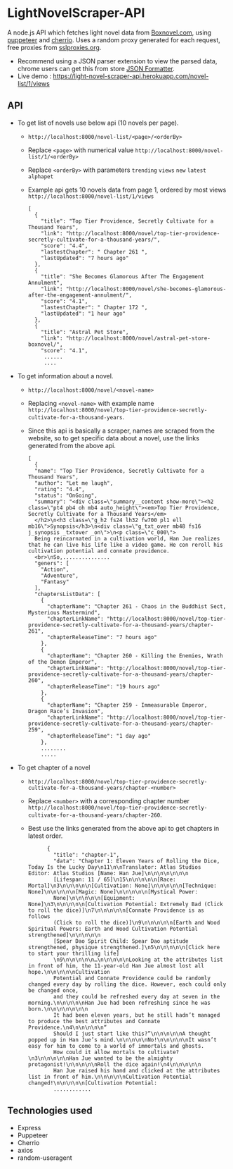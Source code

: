 # LightNovelScraper-API

A node.js API which fetches light novel data from [Boxnovel.com](https://boxnovel.com), using [puppeteer](https://github.com/puppeteer/puppeteer) and [cherrio](https://github.com/cheeriojs/cheerio). Uses a random proxy generated for each request, free proxies from [sslproxies.org](https://sslproxies.org/).

- Recommend using a JSON parser extension to view the parsed data, chrome users can get this from store [JSON Formatter](https://chrome.google.com/webstore/detail/json-formatter/bcjindcccaagfpapjjmafapmmgkkhgoa).
- Live demo : https://light-novel-scraper-api.herokuapp.com/novel-list/1/views

## API

- To get list of novels use below api (10 novels per page).

  - `http://localhost:8000/novel-list/<page>/<orderBy>`
  - Replace `<page>` with numerical value `http://localhost:8000/novel-list/1/<orderBy>`
  - Replace `<orderBy>` with parameters `trending` `views` `new` `latest` `alphapet`
  - Example api gets 10 novels data from page 1, ordered by most views `http://localhost:8000/novel-list/1/views`

    ```
    [
      {
        "title": "Top Tier Providence, Secretly Cultivate for a Thousand Years",
        "link": "http://localhost:8000/novel/top-tier-providence-secretly-cultivate-for-a-thousand-years/",
        "score": "4.4",
        "lastestChapter": " Chapter 261 ",
        "lastUpdated": "7 hours ago"
      },
      {
        "title": "She Becomes Glamorous After The Engagement Annulment",
        "link": "http://localhost:8000/novel/she-becomes-glamorous-after-the-engagement-annulment/",
        "score": "4.1",
        "lastestChapter": " Chapter 172 ",
        "lastUpdated": "1 hour ago"
      },
      {
        "title": "Astral Pet Store",
        "link": "http://localhost:8000/novel/astral-pet-store-boxnovel/",
        "score": "4.1",
         ......
         ....
    ```

- To get information about a novel.

  - `http://localhost:8000/novel/<novel-name>`
  - Replacing `<novel-name>` with example name `http://localhost:8000/novel/top-tier-providence-secretly-cultivate-for-a-thousand-years`.
  - Since this api is basically a scraper, names are scraped from the website, so to get specific data about a novel, use the links generated from the above api.

    ```
    [
      {
      "name": "Top Tier Providence, Secretly Cultivate for a Thousand Years",
      "author": "Let me laugh",
      "rating": "4.4",
      "status": "OnGoing",
      "summary": "<div class=\"summary__content show-more\"><h2 class=\"pt4 pb4 oh mb4 auto_height\"><em>Top Tier Providence, Secretly Cultivate for a Thousand Years</em>
      </h2>\n<h3 class=\"g_h2 fs24 lh32 fw700 pl1 ell mb16\">Synopsis</h3>\n<div class=\"g_txt_over mb48 fs16 j_synopsis _txtover _on\">\n<p class=\"c_000\">
      Being reincarnated in a cultivation world, Han Jue realizes that he can live his life like a video game. He con reroll his cultivation potential and connate providence.
      <br>\nSo,...............
      "geners": [
        "Action",
        "Adventure",
        "Fantasy"
      ],
      "chaptersListData": [
        {
          "chapterName": "Chapter 261 - Chaos in the Buddhist Sect, Mysterious Mastermind",
          "chapterLinkName": "http://localhost:8000/novel/top-tier-providence-secretly-cultivate-for-a-thousand-years/chapter-261",
          "chapterReleaseTime": "7 hours ago"
        },
        {
          "chapterName": "Chapter 260 - Killing the Enemies, Wrath of the Demon Emperor",
          "chapterLinkName": "http://localhost:8000/novel/top-tier-providence-secretly-cultivate-for-a-thousand-years/chapter-260",
          "chapterReleaseTime": "19 hours ago"
        },
        {
          "chapterName": "Chapter 259 - Immeasurable Emperor, Dragon Race’s Invasion",
          "chapterLinkName": "http://localhost:8000/novel/top-tier-providence-secretly-cultivate-for-a-thousand-years/chapter-259",
          "chapterReleaseTime": "1 day ago"
        },
        ........
        .....

    ```

- To get chapter of a novel

  - `http://localhost:8000/novel/top-tier-providence-secretly-cultivate-for-a-thousand-years/chapter-<number>`

  - Replace `<number>` with a corresponding chapter number `http://localhost:8000/novel/top-tier-providence-secretly-cultivate-for-a-thousand-years/chapter-260`.

  - Best use the links generated from the above api to get chapters in latest order.
    ```
          {
            "title": "chapter-1",
            "data": "Chapter 1: Eleven Years of Rolling the Dice, Today Is the Lucky Day\n11\n\nTranslator: Atlas Studios  Editor: Atlas Studios [Name: Han Jue]\n\n\n\n\n\n\n
            [Lifespan: 11 / 65]\n15\n\n\n\n\n[Race: Mortal]\n3\n\n\n\n\n[Cultivation: None]\n\n\n\n\n[Technique: None]\n\n\n\n\n[Magic: None]\n\n\n\n\n[Mystical Power:
            None]\n\n\n\n\n[Equipment: None]\n3\n\n\n\n\n[Cultivation Potential: Extremely Bad (Click to roll the dice)]\n7\n\n\n\n\n[Connate Providence is as follows
            (Click to roll the dice)]\n9\n\n\n\n\n[Earth and Wood Spiritual Powers: Earth and Wood Cultivation Potential strengthened]\n\n\n\n\n
            [Spear Dao Spirit Child: Spear Dao aptitude strengthened, physique strengthened.]\n5\n\n\n\n\n[Click here to start your thrilling life]
            \n9\n\n\n\n\n…\n\n\n\n\nLooking at the attributes list in front of him, the 11-year-old Han Jue almost lost all hope.\n\n\n\n\nCultivation
            Potential and Connate Providence could be randomly changed every day by rolling the dice. However, each could only be changed once,
            and they could be refreshed every day at seven in the morning.\n\n\n\n\nHan Jue had been refreshing since he was born.\n\n\n\n\n\n\n
            It had been eleven years, but he still hadn’t managed to produce the best attributes and Connate Providence.\n4\n\n\n\n\n“
            Should I just start like this?”\n\n\n\n\nA thought popped up in Han Jue’s mind.\n\n\n\n\nNo!\n\n\n\n\nIt wasn’t easy for him to come to a world of immortals and ghosts.
            How could it allow mortals to cultivate?\n3\n\n\n\n\nHan Jue wanted to be the almighty protagonist!\n\n\n\n\nRoll the dice again!\n4\n\n\n\n\n
            Han Jue raised his hand and clicked at the attributes list in front of him.\n\n\n\n\nCultivation Potential changed!\n\n\n\n\n[Cultivation Potential:
            ............
    ```

## Technologies used

- Express
- Puppeteer
- Cherrio
- axios
- random-useragent
